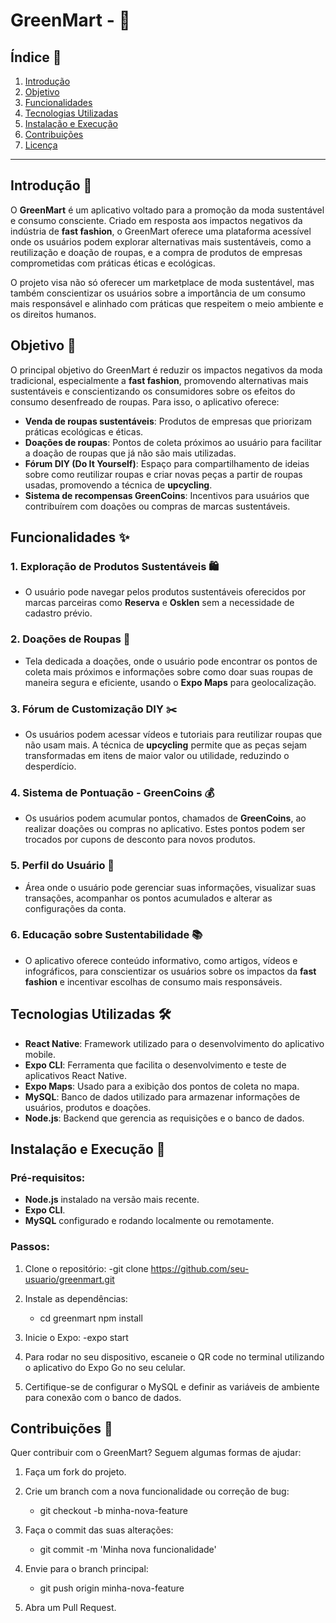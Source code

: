 # GreenMart - 🌱

## Índice 📑

1. [Introdução](#introdução-🌿)
2. [Objetivo](#objetivo-🎯)
3. [Funcionalidades](#funcionalidades-✨)
4. [Tecnologias Utilizadas](#tecnologias-utilizadas-🛠️)
5. [Instalação e Execução](#instalação-e-execução-🚀)
6. [Contribuições](#contribuições-🤝)
7. [Licença](#licença-📜)

---

## Introdução 🌿

O **GreenMart** é um aplicativo voltado para a promoção da moda sustentável e consumo consciente. Criado em resposta aos impactos negativos da indústria de **fast fashion**, o GreenMart oferece uma plataforma acessível onde os usuários podem explorar alternativas mais sustentáveis, como a reutilização e doação de roupas, e a compra de produtos de empresas comprometidas com práticas éticas e ecológicas.

O projeto visa não só oferecer um marketplace de moda sustentável, mas também conscientizar os usuários sobre a importância de um consumo mais responsável e alinhado com práticas que respeitem o meio ambiente e os direitos humanos.

## Objetivo 🎯

O principal objetivo do GreenMart é reduzir os impactos negativos da moda tradicional, especialmente a **fast fashion**, promovendo alternativas mais sustentáveis e conscientizando os consumidores sobre os efeitos do consumo desenfreado de roupas. Para isso, o aplicativo oferece:

- **Venda de roupas sustentáveis**: Produtos de empresas que priorizam práticas ecológicas e éticas.
- **Doações de roupas**: Pontos de coleta próximos ao usuário para facilitar a doação de roupas que já não são mais utilizadas.
- **Fórum DIY (Do It Yourself)**: Espaço para compartilhamento de ideias sobre como reutilizar roupas e criar novas peças a partir de roupas usadas, promovendo a técnica de **upcycling**.
- **Sistema de recompensas GreenCoins**: Incentivos para usuários que contribuírem com doações ou compras de marcas sustentáveis.

## Funcionalidades ✨

### 1. **Exploração de Produtos Sustentáveis 🛍️**
- O usuário pode navegar pelos produtos sustentáveis oferecidos por marcas parceiras como **Reserva** e **Osklen** sem a necessidade de cadastro prévio.

### 2. **Doações de Roupas 👕**
- Tela dedicada a doações, onde o usuário pode encontrar os pontos de coleta mais próximos e informações sobre como doar suas roupas de maneira segura e eficiente, usando o **Expo Maps** para geolocalização.

### 3. **Fórum de Customização DIY ✂️**
- Os usuários podem acessar vídeos e tutoriais para reutilizar roupas que não usam mais. A técnica de **upcycling** permite que as peças sejam transformadas em itens de maior valor ou utilidade, reduzindo o desperdício.

### 4. **Sistema de Pontuação - GreenCoins 💰**
- Os usuários podem acumular pontos, chamados de **GreenCoins**, ao realizar doações ou compras no aplicativo. Estes pontos podem ser trocados por cupons de desconto para novos produtos.

### 5. **Perfil do Usuário 👤**
- Área onde o usuário pode gerenciar suas informações, visualizar suas transações, acompanhar os pontos acumulados e alterar as configurações da conta.

### 6. **Educação sobre Sustentabilidade 📚**
- O aplicativo oferece conteúdo informativo, como artigos, vídeos e infográficos, para conscientizar os usuários sobre os impactos da **fast fashion** e incentivar escolhas de consumo mais responsáveis.

## Tecnologias Utilizadas 🛠️

- **React Native**: Framework utilizado para o desenvolvimento do aplicativo mobile.
- **Expo CLI**: Ferramenta que facilita o desenvolvimento e teste de aplicativos React Native.
- **Expo Maps**: Usado para a exibição dos pontos de coleta no mapa.
- **MySQL**: Banco de dados utilizado para armazenar informações de usuários, produtos e doações.
- **Node.js**: Backend que gerencia as requisições e o banco de dados.

## Instalação e Execução 🚀

### Pré-requisitos:
- **Node.js** instalado na versão mais recente.
- **Expo CLI**.
- **MySQL** configurado e rodando localmente ou remotamente.

### Passos:

1. Clone o repositório:
   -git clone https://github.com/seu-usuario/greenmart.git
2. Instale as dependências:
   - cd greenmart
     npm install
3. Inicie o Expo:
   -expo start
4. Para rodar no seu dispositivo, escaneie o QR code no terminal utilizando o aplicativo do Expo Go no seu celular.

5. Certifique-se de configurar o MySQL e definir as variáveis de ambiente para conexão com o banco de dados.

## Contribuições 🤝
Quer contribuir com o GreenMart? Seguem algumas formas de ajudar:

1. Faça um fork do projeto.
2. Crie um branch com a nova funcionalidade ou correção de bug:
    - git checkout -b minha-nova-feature
3. Faça o commit das suas alterações:
    - git commit -m 'Minha nova funcionalidade'
4. Envie para o branch principal:
    - git push origin minha-nova-feature
    
5. Abra um Pull Request.

